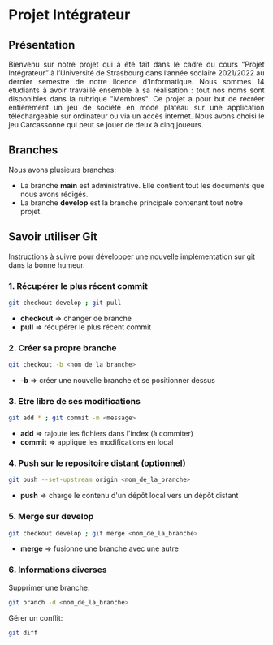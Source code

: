 # Projet Intégrateur

## Présentation

<div align="justify"> Bienvenu sur notre projet qui a été fait dans le cadre du cours “Projet Intégrateur” à l’Université de Strasbourg dans l’année scolaire 2021/2022 au dernier semestre de notre licence d’Informatique. Nous sommes 14 étudiants à avoir travaillé ensemble à sa réalisation : tout nos noms sont disponibles dans la rubrique "Membres". Ce projet a pour but de recréer entièrement un jeu de société en mode plateau sur une application téléchargeable sur ordinateur ou via un accès internet. Nous avons choisi le jeu Carcassonne qui peut se jouer de deux à cinq joueurs.</div>

## Branches

Nous avons plusieurs branches:<br/>
- La branche **main** est administrative. Elle contient tout les documents que nous avons rédigés.
- La branche **develop** est la branche principale contenant tout notre projet.

## Savoir utiliser Git

Instructions à suivre pour développer une nouvelle implémentation sur git dans la bonne humeur.

### 1. Récupérer le plus récent commit

```bash
git checkout develop ; git pull
```

- **checkout** => changer de branche
- **pull** => récupérer le plus récent commit

### 2. Créer sa propre branche

```bash
git checkout -b <nom_de_la_branche>
```

- **-b** => créer une nouvelle branche et se positionner dessus

### 3. Etre libre de ses modifications

```bash
git add * ; git commit -m <message>
```

- **add** => rajoute les fichiers dans l'index (à commiter)
- **commit** => applique les modifications en local

### 4. Push sur le repositoire distant (optionnel)

```bash
git push --set-upstream origin <nom_de_la_branche>
```

- **push** => charge le contenu d'un dépôt local vers un dépôt distant

### 5. Merge sur develop

```bash
git checkout develop ; git merge <nom_de_la_branche>
```

- **merge** => fusionne une branche avec une autre

### 6. Informations diverses

Supprimer une branche:
```bash
git branch -d <nom_de_la_branche>
```

Gérer un conflit:
```bash
git diff
```

